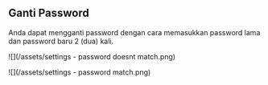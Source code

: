 ##                                                                                                                                                                                                                                                                                                                                                                                                                                                    Ganti Password

Anda dapat mengganti password dengan cara memasukkan password lama dan password baru 2 \(dua\) kali.

![](/assets/settings - password doesnt match.png)

![](/assets/settings - password match.png)



